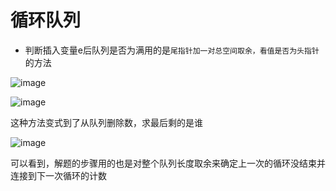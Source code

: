 # 循环队列  

* 判断插入变量e后队列是否为满用的是`尾指针加一对总空间取余，看值是否为头指针`的方法  

![image](https://user-images.githubusercontent.com/74129445/145961231-f8ddc16d-a6a5-4574-a172-29ef7e796ba4.png)  
 
![image](https://user-images.githubusercontent.com/74129445/145960914-1463739b-6dcc-421d-95de-1590640efe79.png)  

这种方法变式到了从队列删除数，求最后剩的是谁  

![image](https://user-images.githubusercontent.com/74129445/145961614-c184a744-6c1b-460d-a225-8bd9ad653885.png)  

可以看到，解题的步骤用的也是对整个队列长度取余来确定上一次的循环没结束并连接到下一次循环的计数
